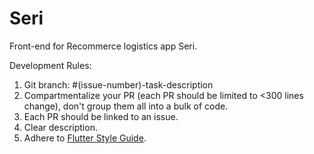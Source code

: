 # Seri

Front-end for Recommerce logistics app Seri.

Development Rules:
1. Git branch: #(issue-number)-task-description
2. Compartmentalize your PR (each PR should be limited to <300 lines change), don't group them all into a bulk of code.
3. Each PR should be linked to an issue.
4. Clear description.
5. Adhere to [Flutter Style Guide](https://github.com/flutter/flutter/wiki/Style-guide-for-Flutter-repo).
